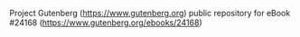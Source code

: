 Project Gutenberg (https://www.gutenberg.org) public repository for eBook #24168 (https://www.gutenberg.org/ebooks/24168)
